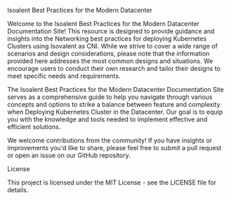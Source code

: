Isoalent Best Practices for the Modern Datacenter

Welcome to the Isoalent Best Practices for the Modern Datacenter Documentation Site! 
This resource is designed to provide guidance and insights into the Networking best practices for deploying Kubernetes Clusters using Isovalent as CNI. While we strive to cover a wide range of scenarios and design considerations, please note that the information provided here addresses the most common designs and situations. We encourage users to conduct their own research and tailor their designs to meet specific needs and requirements.

The Isoalent Best Practices for the Modern Datacenter Documentation Site serves as a comprehensive guide to help you navigate through various concepts and options to strike a balance between feature and complexity when Deploying Kubernetes Cluster in the Datacenter. 
Our goal is to equip you with the knowledge and tools needed to implement effective and efficient solutions.

We welcome contributions from the community! If you have insights or improvements you'd like to share, please feel free to submit a pull request or open an issue on our GitHub repository.

License

This project is licensed under the MIT License - see the LICENSE file for details.
